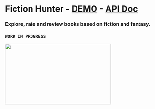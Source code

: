 # Fiction Hunter - [DEMO](https://fiction-hunter.herokuapp.com/) - [API Doc](https://github.com/vineetvdubey/fiction-hunter-book-reviews/blob/main/documentation/APIdoc.md)

### Explore, rate and review books based on fiction and fantasy.

### <code>WORK IN PROGRESS</code>
<img src="https://media.giphy.com/media/cge9nG7e7wKWbMm9cY/giphy.gif" width="350" height="200" />
